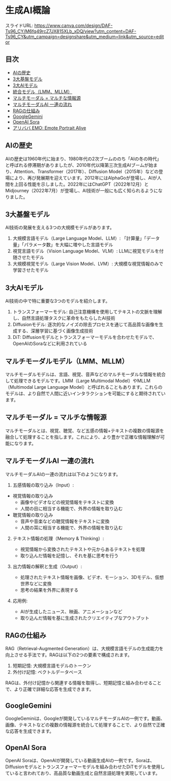 # 生成AI概論

スライドURL: https://www.canva.com/design/DAF-Ts96_CY/M6fq49rcZ7JX815XLb_xDQ/view?utm_content=DAF-Ts96_CY&utm_campaign=designshare&utm_medium=link&utm_source=editor

## 目次
- [AIの歴史](#ai-history)
- [3大基盤モデル](#three-foundation-models)
- [3大AIモデル](#three-ai-models)
- [統合モデル（LMM、MLLM）](#integrated-models)
- [マルチモーダル = マルチな情報源](#multimodal-multi-source)
- [マルチモーダルAI 一連の流れ](#multimodal-ai-flow)
- [RAGの仕組み](#rag-mechanism)
- [GoogleGemini](#google-gemini)
- [OpenAI Sora](#openai-sora)
- [アリババ EMO: Emote Portrait Alive](#alibaba-emo)

<a id="ai-history"></a>
## AIの歴史
AIの歴史は1960年代に始まり、1980年代の2次ブームののち「AIの冬の時代」と呼ばれる停滞期がありましたが、2010年代以降第三次生成AIブームが始まり、Attention、Transformer（2017年）、Diffusion Model（2015年）などの登場により、再び発展期を迎えています。2012年にはAlphaGoが登場し、AIが人間を上回る性能を示しました。2022年にはChatGPT（2022年12月）とMidjourney（2022年7月）が登場し、AI技術が一般にも広く知られるようになりました。

<a id="three-foundation-models"></a>
## 3大基盤モデル
AI技術の発展を支える3つの大規模モデルがあります。

1. 大規模言語モデル（Large Language Model、LLM）: 「計算量」「データ量」「パラメータ数」を大幅に増やした言語モデル
2. 視覚言語モデル（Vision Language Model、VLM）: LLMに視覚モデルを付随させたモデル
3. 大規模視覚モデル（Large Vision Model、LVM）: 大規模な視覚情報のみで学習させたモデル

<a id="three-ai-models"></a>
## 3大AIモデル
AI技術の中で特に重要な3つのモデルを紹介します。

1. トランスフォーマーモデル: 自己注意機構を使用してテキストの文脈を理解し、自然言語処理タスクに革命をもたらしたAI技術
2. Diffusionモデル: 逐次的なノイズの除去プロセスを通じて高品質な画像を生成する、深層学習に基づく画像生成技術
3. DiT: Diffusionモデルとトランスフォーマーモデルを合わせたモデルで、OpenAIのSoraなどに利用されている

<a id="integrated-models"></a>
## マルチモーダルモデル（LMM、MLLM）
マルチモーダルモデルは、言語、視覚、音声などのマルチモーダルな情報を統合して処理できるモデルです。LMM（Large Multimodal Model）やMLLM（Multimodal Large Language Model）と呼ばれることもあります。これらのモデルは、より自然で人間に近いインタラクションを可能にすると期待されています。

<a id="multimodal-multi-source"></a>
## マルチモーダル = マルチな情報源
マルチモーダルとは、視覚、聴覚、など五感の情報+テキストの複数の情報源を融合して処理することを指します。これにより、より豊かで正確な情報理解が可能になります。

<a id="multimodal-ai-flow"></a>
## マルチモーダルAI 一連の流れ
マルチモーダルAIの一連の流れは以下のようになります。

1. 五感情報の取り込み（Input）:
- 視覚情報の取り込み 
    - 画像やビデオなどの視覚情報をテキストに変換
    - 人間の目に相当する機能で、外界の情報を取り込む
- 聴覚情報の取り込み
    - 音声や音楽などの聴覚情報をテキストに変換  
    - 人間の耳に相当する機能で、外界の情報を取り込む

2. テキスト情報の処理（Memory & Thinking）:
   - 視覚情報から変換されたテキストや元からあるテキストを処理
   - 取り込んだ情報を記憶し、それを基に思考を行う

3. 出力情報の解釈と生成（Output）:
   - 処理されたテキスト情報を画像、ビデオ、モーション、3Dモデル、仮想世界などに変換
   - 思考の結果を外界に表現する

4. 応用例:
   - AIが生成したニュース、映画、アニメーションなど
   - 取り込んだ情報を基に生成されたクリエイティブなアウトプット

<a id="rag-mechanism"></a>
## RAGの仕組み
RAG（Retrieval-Augmented Generation）は、大規模言語モデルの生成能力を向上させる手法です。RAGは以下の2つの要素で構成されます。

1. 短期記憶: 大規模言語モデルのトークン
2. 外付け記憶: ベクトルデータベース

RAGは、外付け記憶から関連する情報を取得し、短期記憶と組み合わせることで、より正確で詳細な応答を生成できます。


<a id="google-gemini"></a>
## GoogleGemini
GoogleGeminiは、Googleが開発しているマルチモーダルAIの一例です。動画、画像、テキストなどの複数の情報源を統合して処理することで、より自然で正確な応答を生成できます。

<a id="openai-sora"></a>
## OpenAI Sora
OpenAI Soraは、OpenAIが開発している動画生成AIの一例です。Soraは、Diffusionモデルとトランスフォーマーモデルを組み合わせたDiTモデルを使用していると言われており、高品質な動画生成と自然言語処理を実現しています。
